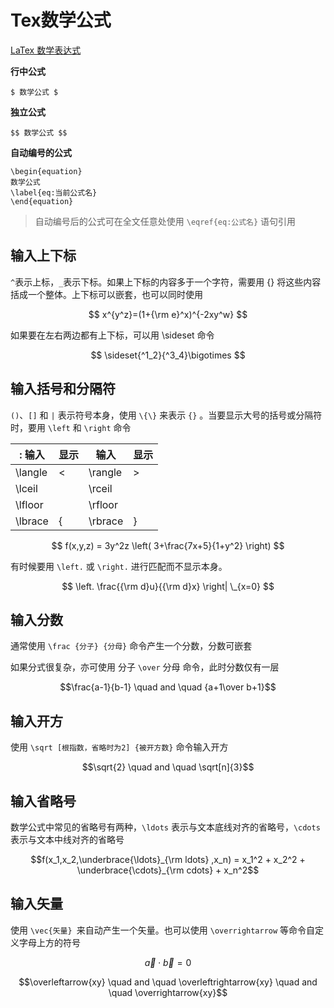 # Tex数学公式

[LaTex 数学表达式](https://www.zybuluo.com/codeep/note/163962#3%E5%A6%82%E4%BD%95%E8%BE%93%E5%85%A5%E6%8B%AC%E5%8F%B7%E5%92%8C%E5%88%86%E9%9A%94%E7%AC%A6)

**行中公式**

```
$ 数学公式 $  
```

**独立公式**

```  
$$ 数学公式 $$
```

**自动编号的公式**

```
\begin{equation}
数学公式
\label{eq:当前公式名}
\end{equation}
```

> 自动编号后的公式可在全文任意处使用 `\eqref{eq:公式名}` 语句引用


## 输入上下标
`^`表示上标，`_`表示下标。如果上下标的内容多于一个字符，需要用 {} 将这些内容括成一个整体。上下标可以嵌套，也可以同时使用

$$ x^{y^z}=(1+{\rm e}^x)^{-2xy^w} $$

如果要在左右两边都有上下标，可以用 \sideset 命令

$$ \sideset{^1_2}{^3_4}\bigotimes $$

## 输入括号和分隔符
`()`、`[]` 和 `|` 表示符号本身，使用 `\{\}` 来表示 `{}` 。当要显示大号的括号或分隔符时，要用 `\left` 和 `\right` 命令


| : 输入  | 显示 |  输入   | 显示 |
| ------- | ---- | ------- | ---- |
| \langle |  <   | \rangle |  >   |
| \lceil  |      | \rceil  |      |
| \lfloor |      | \rfloor |      |
| \lbrace |  {   | \rbrace |  }   |

$$ f(x,y,z) = 3y^2z \left( 3+\frac{7x+5}{1+y^2} \right) $$

有时候要用 `\left.` 或 `\right.` 进行匹配而不显示本身。

$$ \left. \frac{{\rm d}u}{{\rm d}x} \right| \_{x=0} $$


## 输入分数

通常使用 `\frac {分子} {分母}` 命令产生一个分数，分数可嵌套

如果分式很复杂，亦可使用 分子 `\over` 分母 命令，此时分数仅有一层

$$\frac{a-1}{b-1} \quad and \quad {a+1\over b+1}$$

## 输入开方

使用 `\sqrt [根指数，省略时为2] {被开方数}` 命令输入开方

$$\sqrt{2} \quad and \quad \sqrt[n]{3}$$

## 输入省略号

数学公式中常见的省略号有两种，`\ldots` 表示与文本底线对齐的省略号，`\cdots` 表示与文本中线对齐的省略号

$$f(x_1,x_2,\underbrace{\ldots}_{\rm ldots} ,x_n) = x_1^2 + x_2^2 + \underbrace{\cdots}_{\rm cdots} + x_n^2$$

## 输入矢量

使用 `\vec{矢量} `来自动产生一个矢量。也可以使用 `\overrightarrow` 等命令自定义字母上方的符号

$$\vec{a} \cdot \vec{b}=0$$

$$\overleftarrow{xy} \quad and \quad \overleftrightarrow{xy} \quad and \quad \overrightarrow{xy}$$
